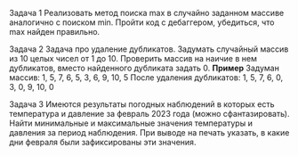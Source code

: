 Задача 1
Реализовать метод поиска max в случайно заданном массиве аналогично с поиском min.
Пройти код с дебаггером, убедиться, что max найден правильно.

Задача 2
Задача про удаление дубликатов.
Задумать случайный массив из 10 целых чисел от 1 до 10.
Проверить массив на наичие в нем дубликатов, вместо найденного дубликата задать 0.
**Пример**
Задуман массив: 
1, 5, 7, 6, 5, 3, 6, 9, 10, 5 
После удаления дубликатов:
1, 5, 7, 6, 0, 3, 0, 9, 10, 0

Задача 3
Имеются результаты погодных наблюдений в которых есть температура и давление 
за февраль 2023 года (можно сфантазировать).
Найти минимальные и максимальные значения температуры и давления за период наблюдения.
При выводе на печать указать, в какие дни февраля были зафиксированы эти значения.